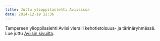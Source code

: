 ```yaml
---
title: Juttu ylioppilaslehti Aviisissa
date: 2014-12-19 12:36
---
```


Tampereen ylioppilaslehti Aviisi vieraili kehotietoisuus- ja tärinäryhmässä. Lue
juttu
[Aviisin sivuilta](http://www.aviisi.fi/2014/12/varma-nainen-vapisee-tosimies-tutisee/).
